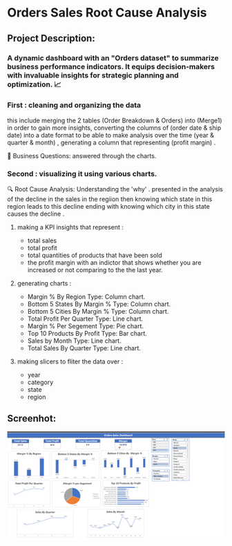 # Orders Sales Root Cause Analysis
## Project Description:
### A dynamic dashboard with an "Orders dataset"  to summarize business performance indicators. It equips decision-makers with invaluable insights for strategic planning and optimization. 📈
### First : cleaning  and organizing the data
 this include merging the 2 tables (Order Breakdown & Orders) into (Merge1) in order to gain more insights, converting the columns of (order date & ship date) into a date format to be able to make analysis over the time (year & quarter & month) , generating a column that representing (profit margin) .
 
   📌 Business Questions:
      answered through the charts.
      
### Second : visualizing it using various charts.
🔍 Root Cause Analysis: 
      Understanding the 'why' . 
      presented in the analysis of the decline in the sales in the regiion then knowing which state in this region leads to this decline ending with knowing which city in this state causes the decline .  
      
1) making a KPI insights that represent :
     - total sales 
     -  total profit
     -  total quantities of products that have been sold
     -  the profit margin with an indictor that shows whether you are increased or not comparing to the the last year.
3) generating charts : 
   - Margin % By Region
      Type: Column chart.
   - Bottom 5 States By Margin %
     Type: Column chart.
   - Bottom 5 Cities By Margin %
      Type: Column chart.
   - Total Profit Per Quarter
       Type: Line chart.
   - Margin % Per Segement
       Type: Pie chart.
   - Top 10 Products By Profit
     Type: Bar chart.
   - Sales by Month
       Type: Line chart.
   -  Total Sales By Quarter
        Type: Line chart.


     
4) making slicers to fliter the data over :
   - year
   - category
   - state
   - region
  
## Screenhot:
![login](https://github.com/shoroukabdelraouf/Sales-Analysis-/blob/main/screenshots/orders.png?raw=true)

  
  



